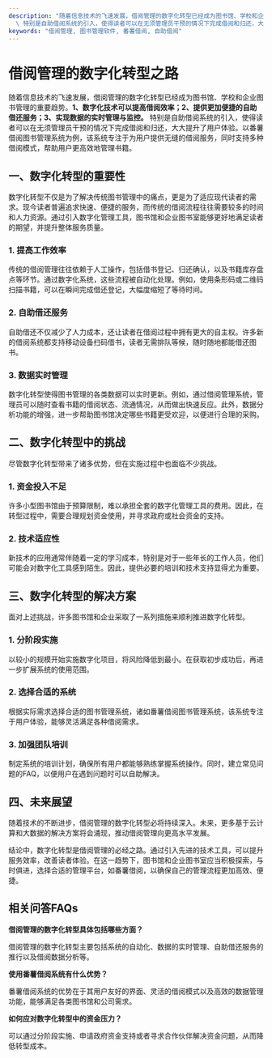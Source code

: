 ```yaml
---
description: "随着信息技术的飞速发展，借阅管理的数字化转型已经成为图书馆、学校和企业图书管理的重要趋势。**1、数字化技术可以提高借阅效率；2、提供更加便捷的自助借还服务；3、实现数据的实时管理与监控。**\
  \ 特别是自助借阅系统的引入，使得读者可以在无须管理员干预的情况下完成借阅和归还，大大提升了用户体验。以番薯借阅图书管理系统为例，该系统专注于为用户提供无缝的借阅服务，同时支持多种借阅模式，帮助用户更高效地管理书籍。"
keywords: "借阅管理, 图书管理软件, 番薯借阅, 自助借阅"
---
```

# 借阅管理的数字化转型之路

随着信息技术的飞速发展，借阅管理的数字化转型已经成为图书馆、学校和企业图书管理的重要趋势。**1、数字化技术可以提高借阅效率；2、提供更加便捷的自助借还服务；3、实现数据的实时管理与监控。** 特别是自助借阅系统的引入，使得读者可以在无须管理员干预的情况下完成借阅和归还，大大提升了用户体验。以番薯借阅图书管理系统为例，该系统专注于为用户提供无缝的借阅服务，同时支持多种借阅模式，帮助用户更高效地管理书籍。

## 一、数字化转型的重要性

数字化转型不仅是为了解决传统图书管理中的痛点，更是为了适应现代读者的需求。现今读者普遍追求快速、便捷的服务，而传统的借阅流程往往需要较多的时间和人力资源。通过引入数字化管理工具，图书馆和企业图书室能够更好地满足读者的期望，并提升整体服务质量。

### 1. 提高工作效率

传统的借阅管理往往依赖于人工操作，包括借书登记、归还确认，以及书籍库存盘点等环节。通过数字化系统，这些流程被自动化处理。例如，使用条形码或二维码扫描书籍，可以在瞬间完成借还登记，大幅度缩短了等待时间。

### 2. 自助借还服务

自助借还不仅减少了人力成本，还让读者在借阅过程中拥有更大的自主权。许多新的借阅系统都支持移动设备扫码借书，读者无需排队等候，随时随地都能借还图书。

### 3. 数据实时管理

数字化转型使得图书管理的各类数据可以实时更新。例如，通过借阅管理系统，管理员可以随时查看书籍的借阅状态、流通情况，从而做出快速反应。此外，数据分析功能的增强，进一步帮助图书馆决定哪些书籍更受欢迎，以便进行合理的采购。

## 二、数字化转型中的挑战

尽管数字化转型带来了诸多优势，但在实施过程中也面临不少挑战。

### 1. 资金投入不足

许多小型图书馆由于预算限制，难以承担全套的数字化管理工具的费用。因此，在转型过程中，需要合理规划资金使用，并寻求政府或社会资金的支持。

### 2. 技术适应性

新技术的应用通常伴随着一定的学习成本，特别是对于一些年长的工作人员，他们可能会对数字化工具感到陌生。因此，提供必要的培训和技术支持显得尤为重要。

## 三、数字化转型的解决方案

面对上述挑战，许多图书馆和企业采取了一系列措施来顺利推进数字化转型。

### 1. 分阶段实施

以较小的规模开始实施数字化项目，将风险降低到最小。在获取初步成功后，再进一步扩展系统的使用范围。

### 2. 选择合适的系统

根据实际需求选择合适的图书管理系统，诸如番薯借阅图书管理系统，该系统专注于用户体验，能够灵活满足各种借阅需求。

### 3. 加强团队培训

制定系统的培训计划，确保所有用户都能够熟练掌握系统操作。同时，建立常见问题的FAQ，以便用户在遇到问题时可以自助解决。

## 四、未来展望

随着技术的不断进步，借阅管理的数字化转型必将持续深入。未来，更多基于云计算和大数据的解决方案将会涌现，推动借阅管理向更高水平发展。

结论中，数字化转型是借阅管理的必经之路。通过引入先进的技术工具，可以提升服务效率，改善读者体验。在这一趋势下，图书馆和企业图书室应当积极探索，与时俱进，选择合适的管理平台，如番薯借阅，以确保自己的管理流程更加高效、便捷。

## 相关问答FAQs

**借阅管理的数字化转型具体包括哪些方面？**

借阅管理的数字化转型主要包括系统的自动化、数据的实时管理、自助借还服务的推行以及借阅数据分析等。

**使用番薯借阅系统有什么优势？**

番薯借阅系统的优势在于其用户友好的界面、灵活的借阅模式以及高效的数据管理功能，能够满足各类图书馆和公司需求。

**如何应对数字化转型中的资金压力？**

可以通过分阶段实施、申请政府资金支持或者寻求合作伙伴解决资金问题，从而降低转型成本。
